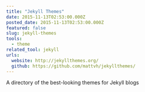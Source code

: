 ```yaml
---
title: "Jekyll Themes"
date: 2015-11-13T02:53:00.000Z
posted_date: 2015-11-13T02:53:00.000Z
featured: false
slug: jekyll-themes
tools: 
  - theme
related_tool: jekyll 
urls:
  website: http://jekyllthemes.org/
  github: https://github.com/mattvh/jekyllthemes/
---
```

A directory of the best-looking themes for Jekyll blogs




